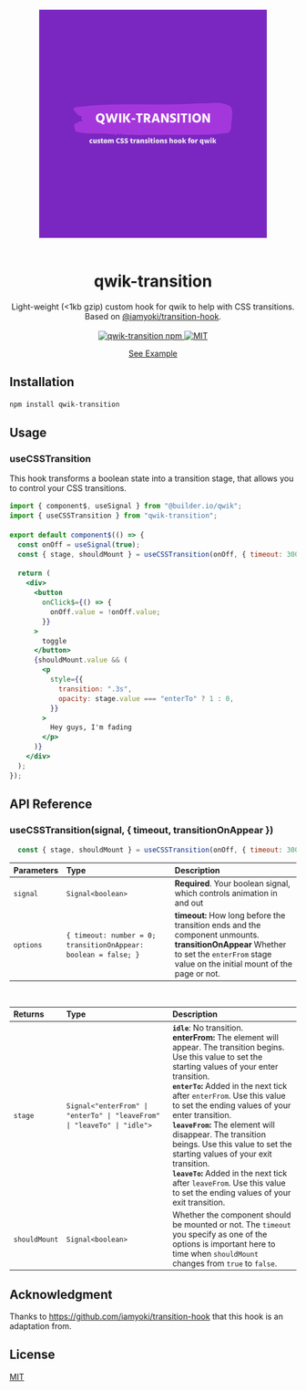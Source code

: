 <p align="center">
  <br>
  <img width="400" src="https://github.com/voluntadpear/qwik-transition/blob/main/markdown-assets/logo-color.svg" alt="qwik-transition">
  <br>
  <br>
</p>

<h1 align='center'>qwik-transition</h1>

<div align='center'>
Light-weight (<1kb gzip) custom hook for qwik to help with CSS transitions. Based on <a href="https://github.com/iamyoki/transition-hook">@iamyoki/transition-hook</a>.
<br><br>
  <a href='https://img.shields.io/npm/v/qwik-transition?label=npm%20version'>
  <img src='https://img.shields.io/npm/v/qwik-transition?label=npm%20version' alt='qwik-transition npm'>
  </a>
  <a href='https://opensource.org/licenses/MIT'>
  <img src='https://img.shields.io/badge/License-MIT-green.svg' alt='MIT'>
  </a>
</div>

<p align="center">
  <a href="https://github.com/voluntadpear/qwik-transition/blob/main/src/example/app.tsx">See Example</a>
</p>

## Installation

```bash
npm install qwik-transition
```

## Usage

### useCSSTransition

This hook transforms a boolean state into a transition stage, that allows you to control your CSS transitions.

```jsx
import { component$, useSignal } from "@builder.io/qwik";
import { useCSSTransition } from "qwik-transition";

export default component$(() => {
  const onOff = useSignal(true);
  const { stage, shouldMount } = useCSSTransition(onOff, { timeout: 300 });

  return (
    <div>
      <button
        onClick$={() => {
          onOff.value = !onOff.value;
        }}
      >
        toggle
      </button>
      {shouldMount.value && (
        <p
          style={{
            transition: ".3s",
            opacity: stage.value === "enterTo" ? 1 : 0,
          }}
        >
          Hey guys, I'm fading
        </p>
      )}
    </div>
  );
});
```

## API Reference

### useCSSTransition(signal, { timeout, transitionOnAppear })

```js
  const { stage, shouldMount } = useCSSTransition(onOff, { timeout: 300, transitionOnAppear: true });
```

| Parameters | Type      | Description                                                           |
| :--------- | :-------- | :-------------------------------------------------------------------- |
| `signal`    | `Signal<boolean>` | **Required**. Your boolean signal, which controls animation in and out |
| `options`  | `{ timeout: number = 0; transitionOnAppear: boolean = false; }`  | **timeout:** How long before the transition ends and the component unmounts. <br />**transitionOnAppear** Whether to set the `enterFrom` stage value on the initial mount of the page or not.         |

<br>

| Returns       | Type                                | Description                                         |
| :------------ | :---------------------------------- | :-------------------------------------------------- |
| `stage`       | `Signal<"enterFrom" \| "enterTo" \| "leaveFrom" \| "leaveTo" \| "idle">` | **`idle`**: No transition. <br /> **enterFrom:** The element will appear. The transition begins. Use this value to set the starting values of your enter transition. <br /> **`enterTo`:** Added in the next tick after ``enterFrom``. Use this value to set the ending values of your enter transition. <br /> **`leaveFrom`:** The element will disappear. The transition beings. Use this value to set the starting values of your exit transition. <br /> **`leaveTo`:** Added in the next tick after `leaveFrom`. Use this value to set the ending values of your exit transition.|
| `shouldMount` | `Signal<boolean>`                           | Whether the component should be mounted or not. The `timeout` you specify as one of the options is important here to time when `shouldMount` changes from `true` to `false`.             |



## Acknowledgment

Thanks to https://github.com/iamyoki/transition-hook that this hook is an adaptation from.

## License

[MIT](https://choosealicense.com/licenses/mit/)




